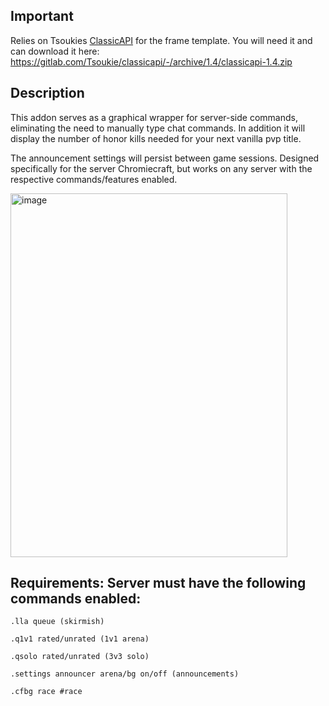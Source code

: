 ## Important

Relies on Tsoukies [ClassicAPI](https://gitlab.com/Tsoukie/classicapi/-/tree/main) for the frame template. You will need it and can download it here: https://gitlab.com/Tsoukie/classicapi/-/archive/1.4/classicapi-1.4.zip

## Description

This addon serves as a graphical wrapper for server-side commands, eliminating the need to manually type chat commands. In addition it will display the number of honor kills needed for your next vanilla pvp title. 

The announcement settings will persist between game sessions. Designed specifically for the server Chromiecraft, but works on any server with the respective commands/features enabled.


<img width="443" height="582" alt="image" src="https://github.com/user-attachments/assets/4b7f1690-5911-4374-83bf-f47cf64fa415" />



## Requirements: Server must have the following commands enabled:

```.lla queue (skirmish)```

```.q1v1 rated/unrated (1v1 arena)```

```.qsolo rated/unrated (3v3 solo)```

```.settings announcer arena/bg on/off (announcements)```

```.cfbg race #race```


